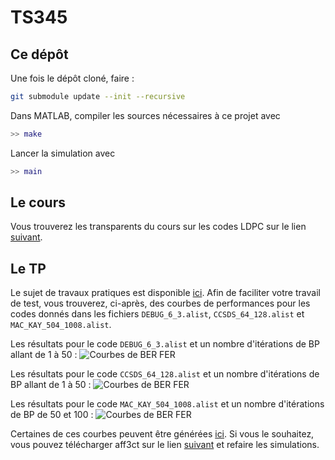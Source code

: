 # TS345

## Ce dépôt
Une fois le dépôt cloné, faire :
```bash
git submodule update --init --recursive
```
Dans MATLAB, compiler les sources nécessaires à ce projet avec 
```matlab
>> make
```
Lancer la simulation avec 
```matlab
>> main
```


## Le cours
Vous trouverez les transparents du cours sur les codes LDPC sur le lien [suivant](https://github.com/rtajan/rtajan.github.io/blob/master/assets/cours/TS345/TP/TP_TS345.pdf).

## Le TP
Le sujet de travaux pratiques est disponible [ici](/assets/cours/TS345/TP/TP_TS345.pdf). Afin de faciliter votre travail de test, vous trouverez, ci-après, des courbes de performances pour les codes donnés dans les fichiers ```DEBUG_6_3.alist```, ```CCSDS_64_128.alist``` et ```MAC_KAY_504_1008.alist```.

Les résultats pour le code ```DEBUG_6_3.alist``` et un nombre d'itérations de BP allant de 1 à 50 :
![Courbes de BER FER](https://rtajan.github.io/assets/img/DEBUG_6_3.png)

Les résultats pour le code ```CCSDS_64_128.alist``` et un nombre d'itérations de BP allant de 1 à 50 :
![Courbes de BER FER](https://rtajan.github.io/assets/img/CCSDS_64_128.png)

 Les résultats pour le code ```MAC_KAY_504_1008.alist``` et un nombre d'itérations de BP de 50 et 100 :
![Courbes de BER FER](https://rtajan.github.io/assets/img/MAC_KAY_504_1008.png)

Certaines de ces courbes peuvent être générées [ici](https://aff3ct.github.io/comparator.html). Si vous le souhaitez, vous pouvez télécharger aff3ct sur le lien [suivant](https://aff3ct.github.io/download.html) et refaire les simulations.
